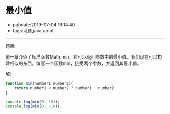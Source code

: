# 最小值

- pubdate:2019-07-04 16:14:40
- tags:习题,javascript

---

题目:

前一章介绍了标准函数Math.min，它可以返回参数中的最小值。我们现在可以构建相似的东西。编写一个函数min，接受两个参数，并返回其最小值。

解:

````javascript
function min(number1,number2){
    return number1 < number2 ? number1 : number2
}

console.log(min(0, 10));
console.log(min(0, -10));
````
